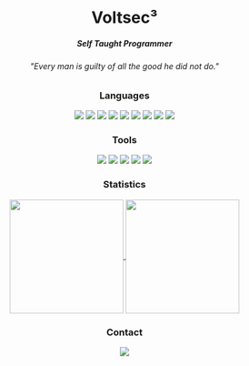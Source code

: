 <h1 align="center">Voltsec³</h1>
<div align="center">
  <h5>Self Taught Programmer</h5>
  <h6>"Every man is guilty of all the good he did not do."</h6>
</div>
<div align="center">
  <h3>Languages</h3>
  <img src="https://svgl-badge.vercel.app/api/Language/C?theme=dark"/>
  <img src="https://svgl-badge.vercel.app/api/Language/C%2B%2B?theme=dark"/>
  <img src="https://svgl-badge.vercel.app/api/Language/C%23?theme=dark"/>
  <img src="https://svgl-badge.vercel.app/api/Language/Python?theme=dark"/>
  <img src="https://svgl-badge.vercel.app/api/Language/Lua?theme=dark"/>
  <img src="https://svgl-badge.vercel.app/api/Language/TypeScript?theme=dark"/>
  <img src="https://svgl-badge.vercel.app/api/Language/JavaScript?theme=dark"/>
  <img src="https://svgl-badge.vercel.app/api/Language/HTML5?theme=dark"/>
  <img src="https://svgl-badge.vercel.app/api/Language/CSS?theme=dark"/>
</div>
<div align="center">
  <h3>Tools</h3>
  <img src="https://svgl-badge.vercel.app/api/Software/Visual%20Studio?theme=dark"/>
  <img src="https://svgl-badge.vercel.app/api/Software/Visual%20Studio%20Code?theme=dark"/>
  <img src="https://svgl-badge.vercel.app/api/Software/Git?theme=dark"/>
  <img src="https://svgl-badge.vercel.app/api/Design/Figma?theme=dark"/>
  <img src="https://svgl-badge.vercel.app/api/Library/Node.js?theme=dark"/>
</div>
<div align="center">
  <h3>Statistics</h3>
  <a href="https://github.com/anuraghazra/github-readme-stats">
    <img height=200 align="center" src="https://github-readme-stats.vercel.app/api?username=vsec3&theme=github_dark&show_icons=true" />
  </a>
  <a href="https://github.com/anuraghazra/github-readme-stats">
    <img height=200 align="center" src="https://github-readme-stats.vercel.app/api/top-langs?username=vsec3&theme=github_dark&show_icons=false&card_width=350" />
  </a>
</div>
<div align="center">
  <h3>Contact</h3>
  <a href="https://discord.com/users/1192194107397910539"><img src="https://svgl-badge.vercel.app/api/Software/Discord?theme=dark"></a>
</div>
<img height=15 align="right" src="https://komarev.com/ghpvc/?username=vsec3&abbreviated=true" />
